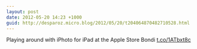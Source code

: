 ```yaml
---
layout: post
date: 2012-05-20 14:23 +1000
guid: http://desparoz.micro.blog/2012/05/20/t204064870482710528.html
---
```

Playing around with iPhoto for iPad at the Apple Store Bondi [t.co/1ATbxt8c](http://t.co/1ATbxt8c)
